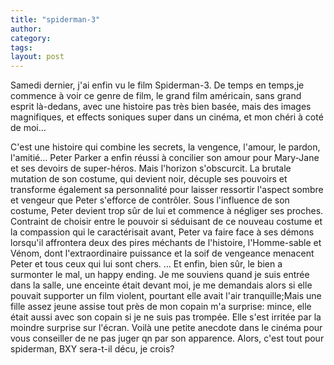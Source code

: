 ```yaml
---
title: "spiderman-3"
author:
category: 
tags: 
layout: post
---
```

Samedi dernier, j'ai enfin vu le film Spiderman-3. De temps en temps,je commence à voir ce genre de film, le grand film américain, sans grand esprit là-dedans, avec une histoire pas très bien basée, mais des images magnifiques, et effects soniques super dans un cinéma, et mon chéri à coté de moi… 

C'est une histoire qui combine les secrets, la vengence, l'amour, le pardon, l'amitié…
Peter Parker a enfin réussi à concilier son amour pour Mary-Jane et ses devoirs de super-héros. Mais l'horizon s'obscurcit. La brutale mutation de son costume, qui devient noir, décuple ses pouvoirs et transforme également sa personnalité pour laisser ressortir l'aspect sombre et vengeur que Peter s'efforce de contrôler.
Sous l'influence de son costume, Peter devient trop sûr de lui et commence à négliger ses proches. Contraint de choisir entre le pouvoir si séduisant de ce nouveau costume et la compassion qui le caractérisait avant, Peter va faire face à ses démons lorsqu'il affrontera deux des pires méchants de l'histoire, l'Homme-sable et Vénom, dont l'extraordinaire puissance et la soif de vengeance menacent Peter et tous ceux qui lui sont chers.
…
Et enfin, bien sûr, le bien a surmonter le mal, un happy ending.
Je me souviens quand je suis entrée dans la salle, une enceinte était devant moi, je me demandais alors si elle pouvait supporter un film violent, pourtant elle avait l'air tranquille;Mais une fille assez jeune assise tout près de mon copain m'a surprise: mince, elle était aussi avec son copain si je ne suis pas trompée. Elle s'est irritée par la moindre surprise sur l'écran. Voilà une petite anecdote dans le cinéma pour vous conseiller de ne pas juger qn par son apparence.
Alors, c'est tout pour spiderman, BXY sera-t-il décu, je crois?   

